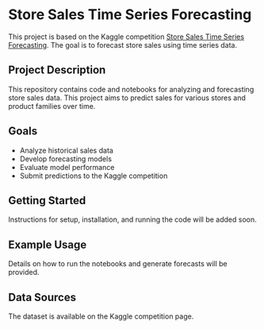 # Store Sales Time Series Forecasting

This project is based on the Kaggle competition [Store Sales Time Series Forecasting](https://www.kaggle.com/c/store-sales-time-series-forecasting). The goal is to forecast store sales using time series data.

## Project Description
This repository contains code and notebooks for analyzing and forecasting store sales data. This project aims to predict sales for various stores and product families over time.

## Goals
- Analyze historical sales data
- Develop forecasting models
- Evaluate model performance
- Submit predictions to the Kaggle competition

## Getting Started
Instructions for setup, installation, and running the code will be added soon.

## Example Usage
Details on how to run the notebooks and generate forecasts will be provided.

## Data Sources
The dataset is available on the Kaggle competition page.
